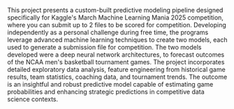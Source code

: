 This project presents a custom-built predictive modeling pipeline designed specifically for Kaggle's March Machine Learning Mania 2025 competition, where you can submit up to 2 files to be scored for competition. Developing independently as a personal challenge during free time, the programs leverage advanced machine learning techniques to create two models, each used to generate a submission file for competition. The two models developed were a deep neural network architectures, to forecast outcomes of the NCAA men's basketball tournament games. The project incorporates detailed exploratory data analysis, feature engineering from historical game results, team statistics, coaching data, and tournament trends. The outcome is an insightful and robust predictive model capable of estimating game probabilities and enhancing strategic predictions in competitive data science contexts.


